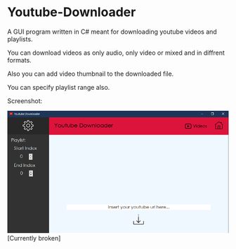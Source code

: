 # Youtube-Downloader

A GUI program written in C# meant for downloading youtube videos and playlists.

You can download videos as only audio, only video or mixed and in diffrent formats.

Also you can add video thumbnail to the downloaded file.

You can specify playlist range also.

Screenshot:

![picture alt](https://github.com/HotDamnCoder/Youtube-Downloader/blob/master/image.png)
[Currently broken]
